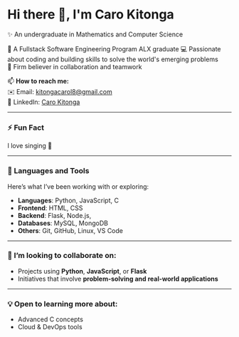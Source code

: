 # Hi there 👋, I'm Caro Kitonga  
✨ An undergraduate in Mathematics and Computer Science  

🌱 A Fullstack Software Engineering Program  ALX graduate
💻 Passionate about coding and building skills to solve the world's emerging problems  
🤝 Firm believer in collaboration and teamwork  

📫 **How to reach me:**  
✉️ Email: [kitongacarol8@gmail.com](mailto:kitongacarol8@gmail.com)  
🔗 LinkedIn: [Caro Kitonga](https://www.linkedin.com/in/caro-kitonga-36bb27280?utm_source=share&utm_campaign=share_via&utm_content=profile&utm_medium=android_app)

---

### ⚡ Fun Fact  
I love singing 💫

---

### 🚀 Languages and Tools  
Here’s what I’ve been working with or exploring:

- **Languages**: Python, JavaScript, C  
- **Frontend**: HTML, CSS  
- **Backend**: Flask, Node.js,  
- **Databases**: MySQL, MongoDB  
- **Others**: Git, GitHub, Linux, VS Code  

---

### 👯 I’m looking to collaborate on:
- Projects using **Python**, **JavaScript**, or **Flask**  
- Initiatives that involve **problem-solving and real-world applications**

---

### 💡 Open to learning more about:
- Advanced C concepts  
- Cloud & DevOps tools  
